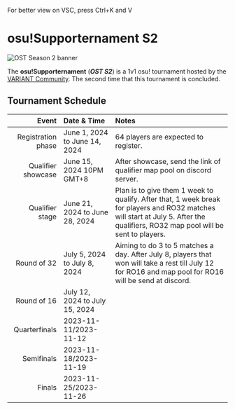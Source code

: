 For better view on VSC, press Ctrl+K and V

# osu!Supporternament S2
![OST Season 2 banner](img/ostS2banner.jpg)

The **osu!Supporternament** (***OST S2***) is a 1v1 osu! tournament hosted by the [VARIANT Community](/tournaments/people/s2_team). The second time that this tournament is concluded. 

## Tournament Schedule
| Event | Date & Time | Notes
| --: | :-- | :-- |
| Registration phase | June 1, 2024 to  June 14, 2024 | 64 players are expected to register.
| Qualifier showcase | June 15, 2024 10PM GMT+8 | After showcase, send the link of qualifier map pool on discord server.
| Qualifier stage | June 21, 2024 to June 28, 2024 | Plan is to give them 1 week to qualify. After that, 1 week break for players and RO32 matches will start at July 5. After the qualifiers, RO32 map pool will be sent to players.
| Round of 32 | July 5, 2024 to July 8, 2024 | Aiming to do 3 to 5 matches a day. After July 8, players that won will take a rest till July 12 for RO16 and map pool for RO16 will be send at discord.
| Round of 16 | July 12, 2024 to July 15, 2024 |
| Quarterfinals | 2023-11-11/2023-11-12 |
| Semifinals | 2023-11-18/2023-11-19 |
| Finals | 2023-11-25/2023-11-26 |